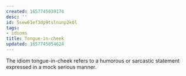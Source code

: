 ```yaml
---
created: 1657745039174
desc: ''
id: 5sew61ef3dp9tslnunp2k0l
tags:
- idioms
title: Tongue-in-cheek
updated: 1657745054624
---
```

   
The idiom tongue-in-cheek refers to a humorous or sarcastic statement expressed in a mock serious manner.